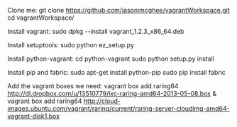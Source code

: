Clone me:
   git clone https://github.com/jasonjmcghee/vagrantWorkspace.git
   cd vagrantWorkspace/

Install vagrant:
   sudo dpkg --install vagrant\_1.2.3\_x86\_64.deb

Install setuptools:
   sudo python ez\_setup.py

Install python-vagrant:
   cd python-vagrant
   sudo python setup.py install

Install pip and fabric:
   sudo apt-get install python-pip
   sudo pip install fabric

Add the vagrant boxes we need:
   vagrant box add raring64 http://dl.dropbox.com/u/13510779/lxc-raring-amd64-2013-05-08.box &
   vagrant box add raring64 http://cloud-images.ubuntu.com/vagrant/raring/current/raring-server-cloudimg-amd64-vagrant-disk1.box

